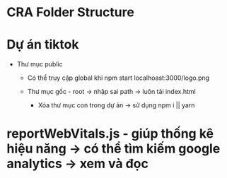 # CRA Folder Structure

# Dự án tiktok

- Thư mục public

  - Có thể truy cập global khi npm start
    localhoast:3000/logo.png
  - Thư mục gốc - root -> nhập sai path -> luôn tải index.html

    - Xóa thư mục con trong dự án
      -> sử dụng npm i || yarn

# reportWebVitals.js - giúp thống kê hiệu năng -> có thể tìm kiếm google analytics -> xem và đọc
